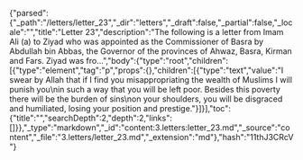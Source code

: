 {"parsed":{"_path":"/letters/letter_23","_dir":"letters","_draft":false,"_partial":false,"_locale":"","title":"Letter 23","description":"The following is a letter from Imam Ali (a) to Ziyad who was appointed as the Commissioner of Basra by Abdullah bin Abbas, the Governor of the provinces of Ahwaz, Basra, Kirman and Fars. Ziyad was fro...","body":{"type":"root","children":[{"type":"element","tag":"p","props":{},"children":[{"type":"text","value":"I swear by Allah that if I find you misappropriating the wealth of Muslims I will punish you\nin such a way that you will be left poor. Besides this poverty there will be the burden of sins\non your shoulders, you will be disgraced and humiliated, losing your position and prestige."}]}],"toc":{"title":"","searchDepth":2,"depth":2,"links":[]}},"_type":"markdown","_id":"content:3.letters:letter_23.md","_source":"content","_file":"3.letters/letter_23.md","_extension":"md"},"hash":"11thJ3CRcV"}